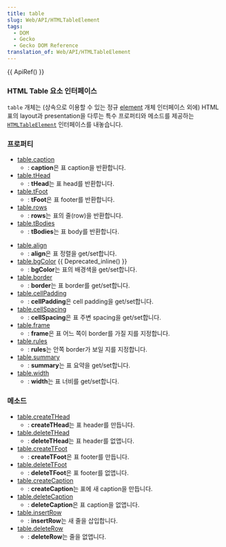 ```yaml
---
title: table
slug: Web/API/HTMLTableElement
tags:
  - DOM
  - Gecko
  - Gecko DOM Reference
translation_of: Web/API/HTMLTableElement
---
```


{{ ApiRef() }}

### HTML Table 요소 인터페이스

`table` 개체는 (상속으로 이용할 수 있는 정규 [element](/ko/DOM/element) 개체 인터페이스 외에) HTML 표의 layout과 presentation을 다루는 특수 프로퍼티와 메소드를 제공하는 [`HTMLTableElement`](http://www.w3.org/TR/DOM-Level-2-HTML/html.html#ID-64060425) 인터페이스를 내놓습니다.

### 프로퍼티

- [table.caption](/ko/DOM/table.caption)
  - : **caption**은 표 caption을 반환합니다.
- [table.tHead](/ko/DOM/table.tHead)
  - : **tHead**는 표 head를 반환합니다.
- [table.tFoot](/ko/DOM/table.tFoot)
  - : **tFoot**은 표 footer를 반환합니다.
- [table.rows](/ko/DOM/table.rows)
  - : **rows**는 표의 줄(row)을 반환합니다.
- [table.tBodies](/ko/DOM/table.tBodies)
  - : **tBodies**는 표 body를 반환합니다.

<!---->

- [table.align](/ko/DOM/table.align)
  - : **align**은 표 정렬을 get/set합니다.
- [table.bgColor](/ko/DOM/table.bgColor) {{ Deprecated_inline() }}
  - : **bgColor**는 표의 배경색을 get/set합니다.
- [table.border](/ko/DOM/table.border)
  - : **border**는 표 border를 get/set합니다.
- [table.cellPadding](/ko/DOM/table.cellPadding)
  - : **cellPadding**은 cell padding을 get/set합니다.
- [table.cellSpacing](/ko/DOM/table.cellSpacing)
  - : **cellSpacing**은 표 주변 spacing을 get/set합니다.
- [table.frame](/ko/DOM/table.frame)
  - : **frame**은 표 어느 쪽이 border를 가질 지를 지정합니다.
- [table.rules](/ko/DOM/table.rules)
  - : **rules**는 안쪽 border가 보일 지를 지정합니다.
- [table.summary](/ko/DOM/table.summary)
  - : **summary**는 표 요약을 get/set합니다.
- [table.width](/ko/DOM/table.width)
  - : **width**는 표 너비를 get/set합니다.

### 메소드

- [table.createTHead](/ko/DOM/table.createTHead)
  - : **createTHead**는 표 header를 만듭니다.
- [table.deleteTHead](/ko/DOM/table.deleteTHead)
  - : **deleteTHead**는 표 header를 없앱니다.
- [table.createTFoot](/ko/DOM/table.createTFoot)
  - : **createTFoot**은 표 footer를 만듭니다.
- [table.deleteTFoot](/ko/DOM/table.deleteTFoot)
  - : **deleteTFoot**은 표 footer를 없앱니다.
- [table.createCaption](/ko/DOM/table.createCaption)
  - : **createCaption**는 표에 새 caption을 만듭니다.
- [table.deleteCaption](/ko/DOM/table.deleteCaption)
  - : **deleteCaption**은 표 caption을 없앱니다.
- [table.insertRow](/ko/DOM/table.insertRow)
  - : **insertRow**는 새 줄을 삽입합니다.
- [table.deleteRow](/ko/DOM/table.deleteRow)
  - : **deleteRow**는 줄을 없앱니다.
